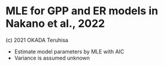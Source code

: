 # MLE for GPP and ER models in Nakano et al., 2022

(c) 2021 OKADA Teruhisa

- Estimate model parameters by MLE with AIC
- Variance is assumed unknown
